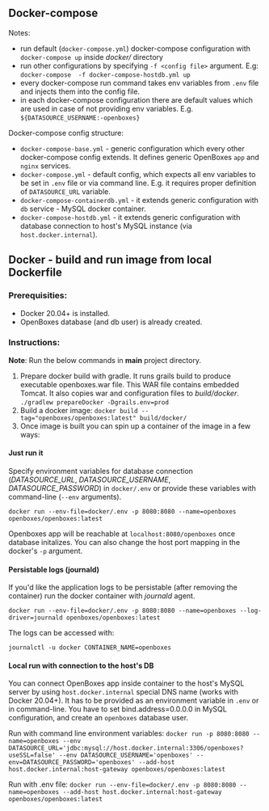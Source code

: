 ## Docker-compose

Notes:
-  run default (`docker-compose.yml`) docker-compose configuration with `docker-compose up` inside _docker/_ directory
-  run other configurations by specifying `-f <config file>` argument. E.g:
 `docker-compose  -f docker-compose-hostdb.yml up`
-  every docker-compose run command takes env variables from `.env` file and injects them into the config file.
-  in each docker-compose configuration there are default values which are used in case of not providing env variables. E.g. `${DATASOURCE_USERNAME:-openboxes}`

Docker-compose config structure:
-  `docker-compose-base.yml` - generic configuration which every other docker-compose config extends. It defines generic OpenBoxes `app` and `nginx` services.
-  `docker-compose.yml` - default config, which expects all env variables to be set in `.env` file or via command line. E.g. it requires proper definition of `DATASOURCE_URL` variable.
-  `docker-compose-containerdb.yml` - it extends generic configuration with `db` service - MySQL docker container.
-  `docker-compose-hostdb.yml` - it extends generic configuration with database connection to host's MySQL instance (via `host.docker.internal`).

## Docker - build and run image from local Dockerfile

### Prerequisities:
-  Docker 20.04+ is installed.
-  OpenBoxes database (and db user) is already created.

### Instructions:

**Note**: Run the below commands in **main** project directory.


1. Prepare docker build with gradle. It runs grails build to produce executable openboxes.war file. This WAR file contains embedded Tomcat. It also copies war and configuration files to *build/docker*.
`./gradlew prepareDocker -Dgrails.env=prod`
2. Build a docker image:
`docker build --tag="openboxes/openboxes:latest" build/docker/`
3. Once image is built you can spin up a container of the image in a few ways:
####	Just run it
Specify environment variables for database connection (*DATASOURCE_URL*, *DATASOURCE_USERNAME*, *DATASOURCE_PASSWORD*) in `docker/.env` or provide these variables with command-line (`--env` arguments).

`docker run --env-file=docker/.env -p 8080:8080 --name=openboxes openboxes/openboxes:latest`

Openboxes app will be reachable at `localhost:8080/openboxes` once database initalizes. You can also change the host port mapping in the docker's `-p` argument.
#### Persistable logs (journald)
If you'd like the application logs to be persistable (after removing the container) run the docker container with *journald* agent.

  `docker run --env-file=docker/.env -p 8080:8080 --name=openboxes --log-driver=journald openboxes/openboxes:latest`

The logs can be accessed with:

`journalctl -u docker CONTAINER_NAME=openboxes`
####	Local run with connection to the host's DB
You can connect OpenBoxes app inside container to the host's MySQL server by using `host.docker.internal` special DNS name (works with Docker 20.04+). It has to be provided as an environment variable in `.env` or in command-line.
You have to set bind.address=0.0.0.0 in MySQL configuration, and create an `openboxes` database user.

Run with command line environment variables:
`docker run -p 8080:8080 --name=openboxes --env DATASOURCE_URL='jdbc:mysql://host.docker.internal:3306/openboxes?useSSL=false' --env DATASOURCE_USERNAME='openboxes' --env=DATASOURCE_PASSWORD='openboxes' --add-host host.docker.internal:host-gateway openboxes/openboxes:latest`

Run with .env file:
`docker run --env-file=docker/.env -p 8080:8080 --name=openboxes --add-host host.docker.internal:host-gateway openboxes/openboxes:latest`
